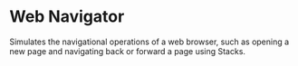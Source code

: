 # Web Navigator
Simulates the navigational operations of a web browser, such as opening a new page and navigating back or forward a page using Stacks.
